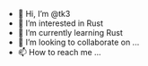 - 👋 Hi, I’m @tk3
- 👀 I’m interested in Rust
- 🌱 I’m currently learning Rust
- 💞️ I’m looking to collaborate on ...
- 📫 How to reach me ...

<!---
tk3/tk3 is a ✨ special ✨ repository because its `README.md` (this file) appears on your GitHub profile.
You can click the Preview link to take a look at your changes.
--->
